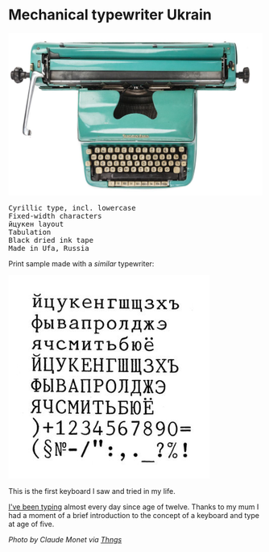 # Mechanical typewriter Ukrain


![Typewriter](typewriter-ukrain.jpeg)

<pre>
Cyrillic type, incl. lowercase
Fixed-width characters
&#1081;&#1094;&#1091;&#1082;&#1077;&#1085; layout
Tabulation
Black dried ink tape
Made in Ufa, Russia
</pre>

Print sample made with a _similar_ typewriter:

<img
  class="small"
  src="typewriter-specimen.jpeg"
  title="&#1081;&#1094;&#1091;&#1082;&#1077;&#1085;"><br>

This is the first keyboard I saw and tried in my life.

[I've been typing](typing.html) almost every day since age of twelve.
Thanks to my mum I had a moment of a brief introduction to the
concept of a keyboard and type at age of five.

_Photo by Claude Monet via [Thngs](https://thngs.co/things/8596)_

